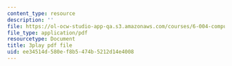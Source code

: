 ```yaml
---
content_type: resource
description: ''
file: https://ol-ocw-studio-app-qa.s3.amazonaws.com/courses/6-004-computation-structures-spring-2017/ee34514d580ef8b5474b5212d14e4008_y5gPFB6uiYA.pdf
file_type: application/pdf
resourcetype: Document
title: 3play pdf file
uid: ee34514d-580e-f8b5-474b-5212d14e4008
---
```

